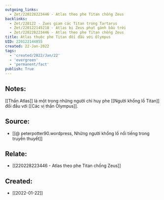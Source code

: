 ```yaml
---
outgoing_links:
  - Zet/220228223446 - Atlas theo phe Titan chống Zeus
backlinks:
  - Zet/220122 - Zues giam các Titan trong Tartarus
  - Zet/220122145218 - Atlas bị Zeus phạt gánh bầu trời
  - Zet/220228223446 - Atlas theo phe Titan chống Zeus
title: Atlas thuộc phe Titan đối đầu với Olympus
UID: 220122144855
created: 22-Jan-2022
tags:
  - 'created/2022/Jan/22'
  - 'evergreen'
  - 'permanent/fact'
publish: True
---
```

## Notes:
[[Thần Atlas]] là một trong những người chỉ huy phe [[Người khổng lồ Titan]] đối đầu với  [[Các vị thần Olympus]]. 

## Source:
- [[@ peterpotter90.wordpress, Những người khổng lồ nổi tiếng trong truyền thuyết]]

## Relate:
- [[220228223446 - Atlas theo phe Titan chống Zeus]]

## Created:
- [[2022-01-22]]
